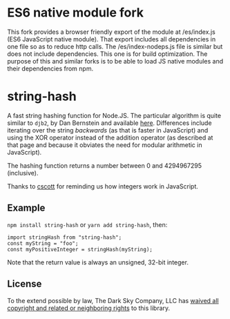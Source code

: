 # ES6 native module fork
This fork provides a browser friendly export of the module at /es/index.js (ES6 JavaScript native module).
That export includes all dependencies in one file so as to reduce http calls.
The /es/index-nodeps.js file is similar but does not include dependencies. This one is for build optimization.
The purpose of this and similar forks is to be able to load JS native modules and their dependencies from npm.

string-hash
===========

A fast string hashing function for Node.JS. The particular algorithm is quite
similar to `djb2`, by Dan Bernstein and available
[here](http://www.cse.yorku.ca/~oz/hash.html). Differences include iterating
over the string *backwards* (as that is faster in JavaScript) and using the XOR
operator instead of the addition operator (as described at that page and
because it obviates the need for modular arithmetic in JavaScript).

The hashing function returns a number between 0 and 4294967295 (inclusive).

Thanks to [cscott](https://github.com/cscott) for reminding us how integers
work in JavaScript.

Example
-------

`npm install string-hash` or `yarn add string-hash`, then:

```
import stringHash from "string-hash";
const myString = "foo";
const myPositiveInteger = stringHash(myString);
```

Note that the return value is always an unsigned, 32-bit integer.

License
-------

To the extend possible by law, The Dark Sky Company, LLC has [waived all
copyright and related or neighboring rights][cc0] to this library.

[cc0]: http://creativecommons.org/publicdomain/zero/1.0/
